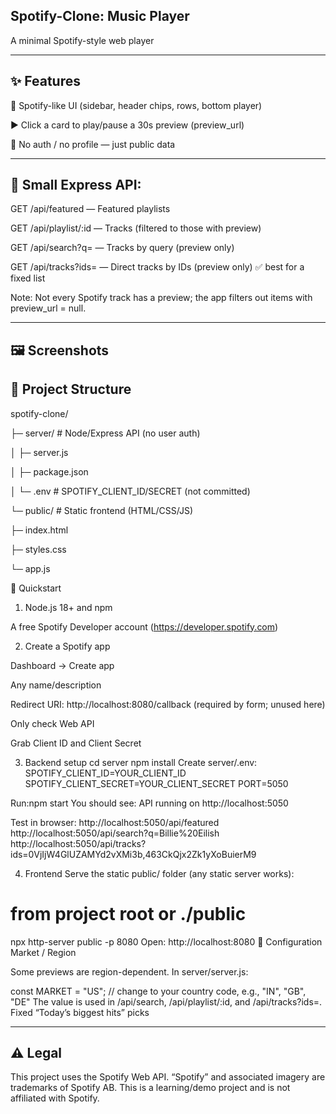 ## Spotify-Clone: Music Player 

A minimal Spotify-style web player 

---
## ✨ Features

🎨 Spotify-like UI (sidebar, header chips, rows, bottom player)

▶️ Click a card to play/pause a 30s preview (preview_url)

🧠 No auth / no profile — just public data

---
## 🧩 Small Express API:

GET /api/featured — Featured playlists

GET /api/playlist/:id — Tracks (filtered to those with preview)

GET /api/search?q= — Tracks by query (preview only)

GET /api/tracks?ids= — Direct tracks by IDs (preview only) ✅ best for a fixed list

Note: Not every Spotify track has a preview; the app filters out items with preview_url = null.

---
## 🖼️ Screenshots


## 🧱 Project Structure
spotify-clone/

├─ server/      # Node/Express API (no user auth)

│  ├─ server.js

│  ├─ package.json

│  └─ .env     # SPOTIFY_CLIENT_ID/SECRET (not committed)

└─ public/               # Static frontend (HTML/CSS/JS)

   ├─ index.html
   
   ├─ styles.css
   
   └─ app.js

🚀 Quickstart
1) Node.js 18+ and npm

A free Spotify Developer account (https://developer.spotify.com)

2) Create a Spotify app

Dashboard → Create app

Any name/description

Redirect URI: http://localhost:8080/callback (required by form; unused here)

Only check Web API

Grab Client ID and Client Secret

3) Backend setup
cd server
npm install
Create server/.env:
SPOTIFY_CLIENT_ID=YOUR_CLIENT_ID
SPOTIFY_CLIENT_SECRET=YOUR_CLIENT_SECRET
PORT=5050

Run:npm start
You should see: API running on http://localhost:5050

Test in browser:
http://localhost:5050/api/featured
http://localhost:5050/api/search?q=Billie%20Eilish
http://localhost:5050/api/tracks?ids=0VjIjW4GlUZAMYd2vXMi3b,463CkQjx2Zk1yXoBuierM9

4) Frontend
Serve the static public/ folder (any static server works):
# from project root or ./public
npx http-server public -p 8080
Open: http://localhost:8080
🔧 Configuration
Market / Region

Some previews are region-dependent. In server/server.js:

const MARKET = "US"; // change to your country code, e.g., "IN", "GB", "DE"
The value is used in /api/search, /api/playlist/:id, and /api/tracks?ids=.
Fixed “Today’s biggest hits” picks

---
## ⚠️ Legal
This project uses the Spotify Web API.
“Spotify” and associated imagery are trademarks of Spotify AB.
This is a learning/demo project and is not affiliated with Spotify.

